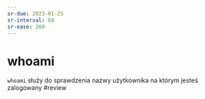 ```yaml
---
sr-due: 2023-01-25
sr-interval: 60
sr-ease: 260
---
```


# whoami
`whoami` służy do sprawdzenia nazwy użytkownika na którym jesteś zalogowany
#review